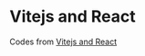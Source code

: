 # Vitejs and React

Codes from [Vitejs and React](https://medium.com/swlh/vitejs-and-react-eb3f1afc6e6)